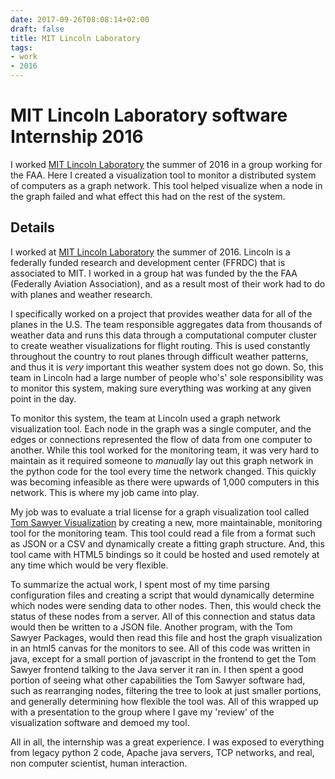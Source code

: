 ```yaml
---
date: 2017-09-26T08:08:14+02:00
draft: false
title: MIT Lincoln Laboratory
tags: 
- work
- 2016
---
```


# MIT Lincoln Laboratory software Internship 2016

I worked [MIT Lincoln Laboratory](https://ll.mit.edu/about/about.html) the summer of 2016 in a group working for the FAA. Here I created a visualization tool to monitor a distributed system of computers as a graph network. This tool helped visualize when a node in the graph failed and what effect this had on the rest of the system. 

## Details

I worked at [MIT Lincoln Laboratory](https://ll.mit.edu/about/about.html) the summer of 2016. Lincoln is a federally funded research and development center (FFRDC) that is associated to MIT. I worked in a group hat was funded by the the FAA (Federally Aviation Association), and as a result most of their work had to do with planes and weather research. 

I specifically worked on a project that provides weather data for all of the planes in the U.S. The team responsible aggregates data from thousands of weather data and runs this data through a computational computer cluster to create weather visualizations for flight routing. This is used constantly throughout the country to rout planes through difficult weather patterns, and thus it is *very* important this weather system does not go down. So, this team in Lincoln had a large number of people who's' sole responsibility was to monitor this system, making sure everything was working at any given point in the day. 

To monitor this system, the team at Lincoln used a graph network visualization tool. Each node in the graph was a single computer, and the edges or connections represented the flow of data from one computer to another. While this tool worked for the monitoring team, it was very hard to maintain as it required someone to *manually* lay out this graph network in the python code for the tool every time the network changed. This quickly was becoming infeasible as there were upwards of 1,000 computers in this network. This is where my job came into play. 

My job was to evaluate a trial license for a graph visualization tool called [Tom Sawyer Visualization](https://www.tomsawyer.com/products/visualization/) by creating a new, more maintainable, monitoring tool for the monitoring team. This tool could read a file from a format such as JSON or a CSV and dynamically create a fitting graph structure. And, this tool came with HTML5 bindings so it could be hosted and used remotely at any time which would be very flexible. 

To summarize the actual work, I spent most of my time parsing configuration files and creating a script that would dynamically determine which nodes were sending data to other nodes. Then, this would check the status of these nodes from a server. All of this connection and status data would then be written to a JSON file. Another program, with the Tom Sawyer Packages, would then read this file and host the graph visualization in an html5 canvas for the monitors to see. All of this code was written in java, except for a small portion of javascript in the frontend to get the Tom Sawyer frontend talking to the Java server it ran in. I then spent a good portion of seeing what other capabilities the Tom Sawyer software had, such as rearranging nodes, filtering the tree to look at just smaller portions, and generally determining how flexible the tool was. All of this wrapped up with a presentation to the group where I gave my 'review' of the visualization software and demoed my tool. 

All in all, the internship was a great experience. I was exposed to everything from legacy python 2 code, Apache java servers, TCP networks, and real, non computer scientist, human interaction. 